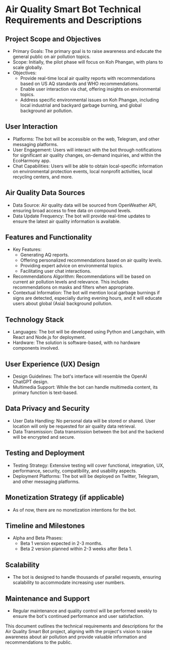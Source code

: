 # Air Quality Smart Bot Technical Requirements and Descriptions

## Project Scope and Objectives
- Primary Goals: The primary goal is to raise awareness and educate the general public on air pollution topics.
- Scope: Initially, the pilot phase will focus on Koh Phangan, with plans to scale globally.
- Objectives: 
  - Provide real-time local air quality reports with recommendations based on US AQ standards and WHO recommendations.
  - Enable user interaction via chat, offering insights on environmental topics.
  - Address specific environmental issues on Koh Phangan, including local industrial and backyard garbage burning, and global background air pollution.

## User Interaction
- Platforms: The bot will be accessible on the web, Telegram, and other messaging platforms.
- User Engagement: Users will interact with the bot through notifications for significant air quality changes, on-demand inquiries, and within the EcoHarmony app.
- Chat Capabilities: Users will be able to obtain local-specific information on environmental protection events, local nonprofit activities, local recycling centers, and more.

## Air Quality Data Sources
- Data Source: Air quality data will be sourced from OpenWeather API, ensuring broad access to free data on compound levels.
- Data Update Frequency: The bot will provide real-time updates to ensure the latest air quality information is available.

## Features and Functionality
- Key Features:
  - Generating AQ reports.
  - Offering personalized recommendations based on air quality levels.
  - Providing expert advice on environmental topics.
  - Facilitating user chat interactions.
- Recommendations Algorithm: Recommendations will be based on current air pollution levels and relevance. This includes recommendations on masks and filters when appropriate.
- Contextual Information: The bot will mention local garbage burnings if signs are detected, especially during evening hours, and it will educate users about global (Asia) background pollution.

## Technology Stack
- Languages: The bot will be developed using Python and Langchain, with React and Node.js for deployment.
- Hardware: The solution is software-based, with no hardware components involved.

## User Experience (UX) Design
- Design Guidelines: The bot's interface will resemble the OpenAI ChatGPT design.
- Multimedia Support: While the bot can handle multimedia content, its primary function is text-based.

## Data Privacy and Security
- User Data Handling: No personal data will be stored or shared. User location will only be requested for air quality data retrieval.
- Data Transmission: Data transmission between the bot and the backend will be encrypted and secure.

## Testing and Deployment
- Testing Strategy: Extensive testing will cover functional, integration, UX, performance, security, compatibility, and usability aspects.
- Deployment Platforms: The bot will be deployed on Twitter, Telegram, and other messaging platforms.

## Monetization Strategy (if applicable)
- As of now, there are no monetization intentions for the bot.

## Timeline and Milestones
- Alpha and Beta Phases:
  - Beta 1 version expected in 2-3 months.
  - Beta 2 version planned within 2-3 weeks after Beta 1.

## Scalability
- The bot is designed to handle thousands of parallel requests, ensuring scalability to accommodate increasing user numbers.

## Maintenance and Support
- Regular maintenance and quality control will be performed weekly to ensure the bot's continued performance and user satisfaction.

This document outlines the technical requirements and descriptions for the Air Quality Smart Bot project, aligning with the project's vision to raise awareness about air pollution and provide valuable information and recommendations to the public.
